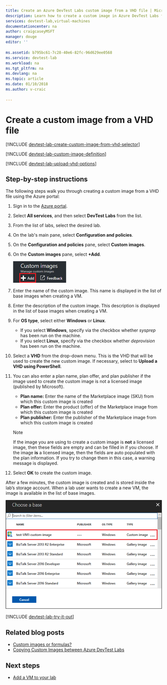 ```yaml
---
title: Create an Azure DevTest Labs custom image from a VHD file | Microsoft Docs
description: Learn how to create a custom image in Azure DevTest Labs from a VHD file using the Azure portal
services: devtest-lab,virtual-machines
documentationcenter: na
author: craigcaseyMSFT
manager: douge
editor: ''

ms.assetid: b795bc61-7c28-40e6-82fc-96d629ee0568
ms.service: devtest-lab
ms.workload: na
ms.tgt_pltfrm: na
ms.devlang: na
ms.topic: article
ms.date: 01/10/2018
ms.author: v-craic

---
```


# Create a custom image from a VHD file

[!INCLUDE [devtest-lab-create-custom-image-from-vhd-selector](../../includes/devtest-lab-create-custom-image-from-vhd-selector.md)]

[!INCLUDE [devtest-lab-custom-image-definition](../../includes/devtest-lab-custom-image-definition.md)]

[!INCLUDE [devtest-lab-upload-vhd-options](../../includes/devtest-lab-upload-vhd-options.md)]

## Step-by-step instructions

The following steps walk you through creating a custom image from a VHD file using the Azure portal:

1. Sign in to the [Azure portal](http://go.microsoft.com/fwlink/p/?LinkID=525040).

1. Select **All services**, and then select **DevTest Labs** from the list.

1. From the list of labs, select the desired lab.  

1. On the lab's main pane, select **Configuration and policies**. 

1. On the **Configuration and policies** pane, select **Custom images**.

1. On the **Custom images** pane, select **+Add**.

    ![Add Custom image](./media/devtest-lab-create-template/add-custom-image.png)

1. Enter the name of the custom image. This name is displayed in the list of base images when creating a VM.

1. Enter the description of the custom image. This description is displayed in the list of base images when creating a VM.

1. For **OS type**, select either **Windows** or **Linux**.

    - If you select **Windows**, specify via the checkbox whether *sysprep* has been run on the machine. 
    - If you select **Linux**, specify via the checkbox whether *deprovision* has been run on the machine. 

1. Select a **VHD** from the drop-down menu. This is the VHD that will be used to create the new custom image. If necessary, select to **Upload a VHD using PowerShell**.

1. You can also enter a plan name, plan offer, and plan publisher if the image used to create the custom image is not a licensed image (published by Microsoft).

   - **Plan name:** Enter the name of the Marketplace image (SKU) from which this custom image is created 
   - **Plan offer:** Enter the product (offer) of the Marketplace image from which this custom image is created 
   - **Plan publisher:** Enter the publisher of the Marketplace image from which this custom image is created

   > [!NOTE]
   > If the image you are using to create a custom image is **not** a licensed image, then these fields are empty and can be filled in if you choose. If the image **is** a licensed image, then the fields are auto populated with the plan information. If you try to change them in this case, a warning message is displayed.
   >
   >

1. Select **OK** to create the custom image.

After a few minutes, the custom image is created and is stored inside the lab’s storage account. When a lab user wants to create a new VM, the image is available in the list of base images.

![Custom image available in list of base images](./media/devtest-lab-create-template/custom-image-available-as-base.png)


[!INCLUDE [devtest-lab-try-it-out](../../includes/devtest-lab-try-it-out.md)]

## Related blog posts

- [Custom images or formulas?](https://blogs.msdn.microsoft.com/devtestlab/2016/04/06/custom-images-or-formulas/)
- [Copying Custom Images between Azure DevTest Labs](http://www.visualstudiogeeks.com/blog/DevOps/How-To-Move-CustomImages-VHD-Between-AzureDevTestLabs#copying-custom-images-between-azure-devtest-labs)

## Next steps

- [Add a VM to your lab](./devtest-lab-add-vm.md)
